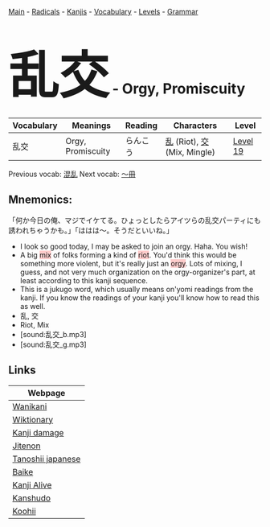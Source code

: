 <style> bigfont {font-size: 100px}</style>
[Main](../README.md) -
[Radicals](../radicals.md) -
[Kanjis](../kanjis.md) -
[Vocabulary](../vocabulary.md) -
[Levels](../levels.md) -
[Grammar](../grammar.md)
# <bigfont> 乱交</bigfont> - Orgy, Promiscuity 

| Vocabulary | Meanings | Reading | Characters | Level |
| --- | --- | --- | --- | --- |
| 乱交 | Orgy, Promiscuity | らんこう |  [乱](../kanjis/乱.md) (Riot), [交](../kanjis/交.md) (Mix, Mingle) | [Level 19](../levels/wk_level19.md) |

Previous vocab: [混乱](混乱.md) Next vocab: [〜冊](〜冊.md) 

## Mnemonics:
「何か今日の俺、マジでイケてる。ひょっとしたらアイツらの乱交パーティにも誘われちゃうかも。」「ははは〜。そうだといいね。」
* I look so good today, I may be asked to join an orgy. Haha. You wish!
* A big <span style="background-color:#ffcccb"> mix</span> of folks forming a kind of <span style="background-color:#ffcccb"> riot</span>. You'd think this would be something more violent, but it's really just an <span style="background-color:#ffcccb"> orgy</span>. Lots of mixing, I guess, and not very much organization on the orgy-organizer's part, at least according to this kanji sequence.
* This is a jukugo word, which usually means on'yomi readings from the kanji. If you know the readings of your kanji you'll know how to read this as well.
* 乱, 交
* Riot, Mix
* [sound:乱交_b.mp3]
* [sound:乱交_g.mp3]


## Links 

| Webpage |
| --- |
| [Wanikani          ](https://www.wanikani.com/kanji/乱交) |
| [Wiktionary        ](https://en.wiktionary.org/wiki/乱交) |
| [Kanji damage      ](http://www.kanjidamage.com/kanji/search?utf8=✓&q=乱交) |
| [Jitenon           ](https://jitenon.com/kanji/乱交) |
| [Tanoshii japanese ](https://www.tanoshiijapanese.com/dictionary/kanji.cfm?k=乱交) |
| [Baike             ](https://baike.baidu.com/item/乱交) |
| [Kanji Alive       ](https://app.kanjialive.com/乱交) |
| [Kanshudo          ](https://www.kanshudo.com/searchmn?q=乱交) |
| [Koohii            ](https://kanji.koohii.com/study/kanji/乱交) |
